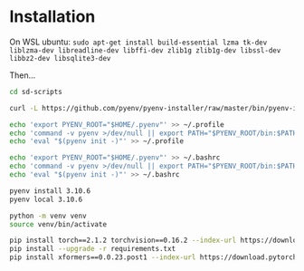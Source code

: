# Installation

On WSL ubuntu: `sudo apt-get install build-essential lzma tk-dev liblzma-dev libreadline-dev libffi-dev zlib1g zlib1g-dev libssl-dev libbz2-dev libsqlite3-dev`

Then...

```bash
cd sd-scripts

curl -L https://github.com/pyenv/pyenv-installer/raw/master/bin/pyenv-installer | bash

echo 'export PYENV_ROOT="$HOME/.pyenv"' >> ~/.profile
echo 'command -v pyenv >/dev/null || export PATH="$PYENV_ROOT/bin:$PATH"' >> ~/.profile
echo 'eval "$(pyenv init -)"' >> ~/.profile

echo 'export PYENV_ROOT="$HOME/.pyenv"' >> ~/.bashrc
echo 'command -v pyenv >/dev/null || export PATH="$PYENV_ROOT/bin:$PATH"' >> ~/.bashrc
echo 'eval "$(pyenv init -)"' >> ~/.bashrc

pyenv install 3.10.6
pyenv local 3.10.6

python -m venv venv
source venv/bin/activate

pip install torch==2.1.2 torchvision==0.16.2 --index-url https://download.pytorch.org/whl/cu118
pip install --upgrade -r requirements.txt
pip install xformers==0.0.23.post1 --index-url https://download.pytorch.org/whl/cu118
```
